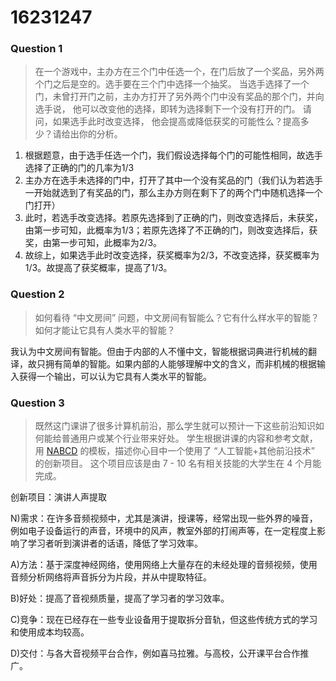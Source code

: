 # 16231247

### Question 1

> 在一个游戏中，主办方在三个门中任选一个，在门后放了一个奖品，另外两个门之后是空的。选手要在三个门中选择一个抽奖。 当选手选择了一个门，未曾打开门之前，主办方打开了另外两个门中没有奖品的那个门，并向选手说， 他可以改变他的选择，即转为选择剩下一个没有打开的门。 请问，如果选手此时改变选择， 他会提高或降低获奖的可能性么？提高多少？请给出你的分析。

1. 根据题意，由于选手任选一个门，我们假设选择每个门的可能性相同，故选手选择了正确的门的几率为1/3
2. 主办方在选手未选择的门中，打开了其中一个没有奖品的门（我们认为若选手一开始就选到了有奖品的门，那么主办方则在剩下了的两个门中随机选择一个门打开）
3. 此时，若选手改变选择。若原先选择到了正确的门，则改变选择后，未获奖，由第一步可知，此概率为1/3；若原先选择了不正确的门，则改变选择后，获奖，由第一步可知，此概率为2/3。
4. 故综上，如果选手此时改变选择，获奖概率为2/3，不改变选择，获奖概率为1/3。故提高了获奖概率，提高了1/3。

### Question 2

> 如何看待 “中文房间” 问题，中文房间有智能么？它有什么样水平的智能？如何才能让它具有人类水平的智能？

我认为中文房间有智能。但由于内部的人不懂中文，智能根据词典进行机械的翻译，故只拥有简单的智能。如果内部的人能够理解中文的含义，而非机械的根据输入获得一个输出，可以认为它具有人类水平的智能。

### Question 3

> 既然这门课讲了很多计算机前沿，那么学生就可以预计一下这些前沿知识如何能给普通用户或某个行业带来好处。 学生根据讲课的内容和参考文献，用 [NABCD](https://www.cnblogs.com/xinz/archive/2010/12/01/1893323.html) 的模板，描述你心目中一个使用了 “人工智能+其他前沿技术” 的创新项目。 这个项目应该是由 7 - 10 名有相关技能的大学生在 4 个月能完成。 

创新项目：演讲人声提取

N)需求：在许多音频视频中，尤其是演讲，授课等，经常出现一些外界的噪音，例如电子设备运行的声音，环境中的风声，教室外部的打闹声等，在一定程度上影响了学习者听到演讲者的话语，降低了学习效率。

A)方法：基于深度神经网络，使用网络上大量存在的未经处理的音频视频，使用音频分析网络将声音拆分为片段，并从中提取特征。

B)好处：提高了音视频质量，提高了学习者的学习效率。

C)竞争：现在已经存在一些专业设备用于提取拆分音轨，但这些传统方式的学习和使用成本均较高。

D)交付：与各大音视频平台合作，例如喜马拉雅。与高校，公开课平台合作推广。